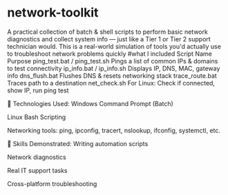 # network-toolkit
A practical collection of batch &amp; shell scripts to perform basic network diagnostics and collect system info — just like a Tier 1 or Tier 2 support technician would.  This is a real-world simulation of tools you'd actually use to troubleshoot network problems quickly
#what I included 
Script Name	Purpose
ping_test.bat / ping_test.sh	Pings a list of common IPs & domains to test connectivity
ip_info.bat / ip_info.sh	Displays IP, DNS, MAC, gateway info
dns_flush.bat	Flushes DNS & resets networking stack
trace_route.bat	Traces path to a destination
net_check.sh	For Linux: Check if connected, show IP, run ping test

🔨 Technologies Used:
Windows Command Prompt (Batch)

Linux Bash Scripting

Networking tools: ping, ipconfig, tracert, nslookup, ifconfig, systemctl, etc.

🌟 Skills Demonstrated:
Writing automation scripts

Network diagnostics

Real IT support tasks

Cross-platform troubleshooting
